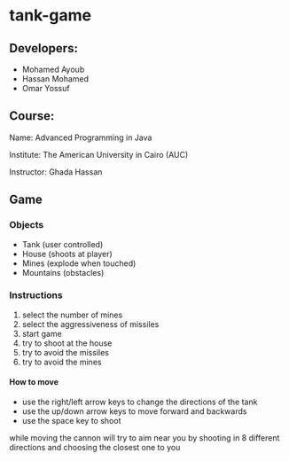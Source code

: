 # tank-game

## Developers:

- Mohamed Ayoub
- Hassan Mohamed
- Omar Yossuf

## Course:

Name: Advanced Programming in Java

Institute: The American University in Cairo (AUC)

Instructor: Ghada Hassan

## Game

### Objects

- Tank (user controlled)
- House (shoots at player)
- Mines (explode when touched)
- Mountains (obstacles)

### Instructions

1. select the number of mines
2. select the aggressiveness of missiles
3. start game
4. try to shoot at the house
5. try to avoid the missiles
6. try to avoid the mines

#### How to move

- use the right/left arrow keys to change the directions of the tank
- use the up/down arrow keys to move forward and backwards
- use the space key to shoot

while moving the cannon will try to aim near you by shooting in 8 different directions and choosing the closest one to you
